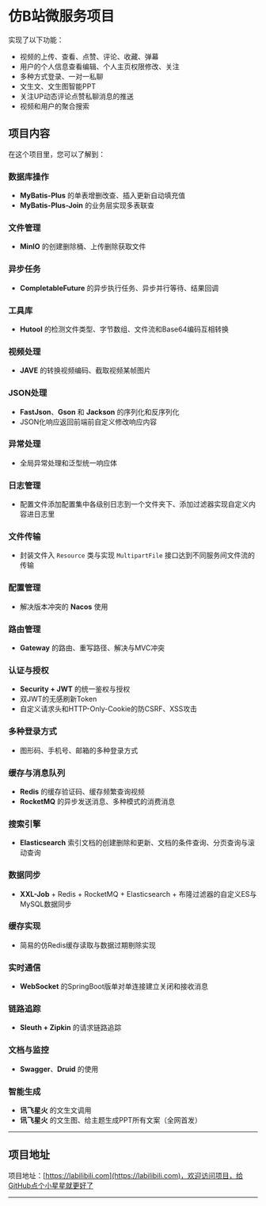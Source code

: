 # 仿B站微服务项目

实现了以下功能：
- 视频的上传、查看、点赞、评论、收藏、弹幕
- 用户的个人信息查看编辑、个人主页权限修改、关注
- 多种方式登录、一对一私聊
- 文生文、文生图智能PPT
- 关注UP动态评论点赞私聊消息的推送
- 视频和用户的聚合搜索

## 项目内容

在这个项目里，您可以了解到：

### 数据库操作
- **MyBatis-Plus** 的单表增删改查、插入更新自动填充值
- **MyBatis-Plus-Join** 的业务层实现多表联查

### 文件管理
- **MinIO** 的创建删除桶、上传删除获取文件

### 异步任务
- **CompletableFuture** 的异步执行任务、异步并行等待、结果回调

### 工具库
- **Hutool** 的检测文件类型、字节数组、文件流和Base64编码互相转换

### 视频处理
- **JAVE** 的转换视频编码、截取视频某帧图片

### JSON处理
- **FastJson**、**Gson** 和 **Jackson** 的序列化和反序列化
- JSON化响应返回前端前自定义修改响应内容

### 异常处理
- 全局异常处理和泛型统一响应体

### 日志管理
- 配置文件添加配置集中各级别日志到一个文件夹下、添加过滤器实现自定义内容进日志里

### 文件传输
- 封装文件入 `Resource` 类与实现 `MultipartFile` 接口达到不同服务间文件流的传输

### 配置管理
- 解决版本冲突的 **Nacos** 使用

### 路由管理
- **Gateway** 的路由、重写路径、解决与MVC冲突

### 认证与授权
- **Security + JWT** 的统一鉴权与授权
- 双JWT的无感刷新Token
- 自定义请求头和HTTP-Only-Cookie的防CSRF、XSS攻击

### 多种登录方式
- 图形码、手机号、邮箱的多种登录方式

### 缓存与消息队列
- **Redis** 的缓存验证码、缓存频繁查询视频
- **RocketMQ** 的异步发送消息、多种模式的消费消息

### 搜索引擎
- **Elasticsearch** 索引文档的创建删除和更新、文档的条件查询、分页查询与滚动查询

### 数据同步
- **XXL-Job** + Redis + RocketMQ + Elasticsearch + 布隆过滤器的自定义ES与MySQL数据同步

### 缓存实现
- 简易的仿Redis缓存读取与数据过期剔除实现

### 实时通信
- **WebSocket** 的SpringBoot版单对单连接建立关闭和接收消息

### 链路追踪
- **Sleuth + Zipkin** 的请求链路追踪

### 文档与监控
- **Swagger**、**Druid** 的使用

### 智能生成
- **讯飞星火** 的文生文调用
- **讯飞星火** 的文生图、给主题生成PPT所有文案（全网首发）

---

## 项目地址

项目地址：[https://labilibili.com](https://labilibili.com)，欢迎访问项目，给GitHub点个小星星就更好了

---
